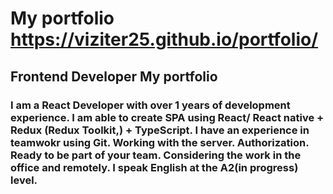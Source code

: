 
# My portfolio  https://viziter25.github.io/portfolio/


##  Frontend Developer My portfolio

### I am a React Developer with over 1 years of development experience. I am able to create SPA using React/ React native + Redux (Redux Toolkit,) + TypeScript. I have an experience in teamwokr using Git. Working with the server. Authorization. Ready to be part of your team. Considering the work in the office and remotely. I speak English at the A2(in progress) level.
